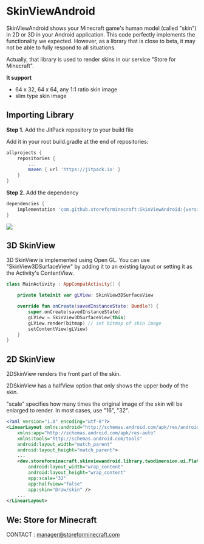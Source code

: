 # SkinViewAndroid

SkinViewAndroid shows your Minecraft game's human model (called "skin") in 2D or 3D in your Android application. This code perfectly implements the functionality we expected. However, as a library that is close to beta, it may not be able to fully respond to all situations.

Actually, that library is used to render skins in our service "Store for Minecraft".

**It support**

- 64 x 32, 64 x 64, any 1:1 ratio skin image
- slim type skin image

## Importing Library

**Step 1.** Add the JitPack repository to your build file

Add it in your root build.gradle at the end of repositories:

```groovy
allprojects {
	repositories {
		...
		maven { url 'https://jitpack.io' }
	}
}
```

**Step 2.** Add the dependency

```groovy
dependencies {
	implementation 'com.github.storeforminecraft:SkinViewAndroid:{version}'
}
```

[![](https://jitpack.io/v/storeforminecraft/SkinViewAndroid.svg)](https://jitpack.io/#storeforminecraft/SkinViewAndroid)

## 3D SkinView

3D SkinView is implemented using Open GL. You can use "SkinView3DSurfaceView" by adding it to an existing layout or setting it as the Activity's ContentView.

```kotlin
class MainActivity : AppCompatActivity() {

    private lateinit var gLView: SkinView3DSurfaceView

    override fun onCreate(savedInstanceState: Bundle?) {
        super.onCreate(savedInstanceState)
        gLView = SkinView3DSurfaceView(this)
        gLView.render(bitmap) // set bitmap of skin image
        setContentView(gLView)
    }
}
```

## 2D SkinView

2DSkinView renders the front part of the skin. 

2DSkinView has a halfView option that only shows the upper body of the skin. 

"scale" specifies how many times the original image of the skin will be enlarged to render. In most cases, use "16", "32".

```xml
<?xml version="1.0" encoding="utf-8"?>
<LinearLayout xmlns:android="http://schemas.android.com/apk/res/android"
    xmlns:app="http://schemas.android.com/apk/res-auto"
    xmlns:tools="http://schemas.android.com/tools"
    android:layout_width="match_parent"
    android:layout_height="match_parent">
  	...
    <dev.storeforminecraft.skinviewandroid.library.twodimension.ui.FlatSkinView
        android:layout_width="wrap_content"
        android:layout_height="wrap_content"
        app:scale="32"
        app:halfview="false"
        app:skin="@raw/skin" />
  	...
</LinearLayout>
```

## We: Store for Minecraft

CONTACT : manager@storeforminecraft.com

[LICENSE]: https://github.com/storeforminecraft/SkinViewAndroid/blob/master/LICENSE

